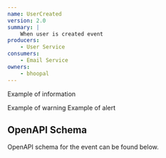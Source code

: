 ```yaml
---
name: UserCreated
version: 2.0
summary: |
    When user is created event
producers:
    - User Service
consumers:
    - Email Service
owners:
    - bhoopal
---
```

<Admonition type="info">Example of information</Admonition>

<Admonition type="warning">Example of warning</Admonition>
<Admonition type="alert">Example of alert</Admonition>

<NodeGraph title="UserCreated Event" />

<Schema title="UserCreated Schema" />

<SchemaViewer title="Event data properties" defaultExpandedDepth='5' renderRootTreeLines maxHeight="500"/>


## OpenAPI Schema

OpenAPI schema for the event can be found below.

<OpenAPI  />

<EventExamples title="How to trigger event" />